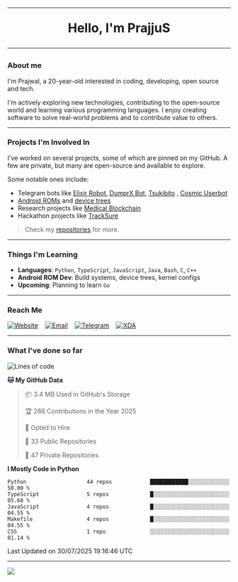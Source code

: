 <h1 align="center"><hr>Hello, I'm PrajjuS<hr></h1>

### About me

I'm Prajwal, a 20-year-old interested in coding, developing, open source and tech.

I'm actively exploring new technologies, contributing to the open-source world and learning various programming languages. I enjoy creating software to solve real-world problems and to contribute value to others.

---

### Projects I'm Involved In

I've worked on several projects, some of which are pinned on my GitHub. A few are private, but many are open-source and available to explore.

Some notable ones include:

- Telegram bots like [Elixir Robot](https://t.me/projectelixir_bot), [DumprX Bot](https://t.me/DumprXBot), [Tsukibito](https://t.me/PrajjuSAssistantBot)
, [Cosmic Userbot](https://github.com/SkyLab-Devs/CosmicUserbot)
- [Android ROMs](https://github.com/Noob-OS) and [device trees](https://github.com/PrajjuS/device_xiaomi_vince)
- Research projects like [Medical Blockchain](https://github.com/PrajjuS/Medical-Blockchain)
- Hackathon projects like [TrackSure](https://github.com/TheNoMadDevs/TrackSure)

> Check my [repositories](https://github.com/PrajjuS?tab=repositories) for more.

---

### Things I'm Learning

- **Languages**: `Python`, `TypeScript`, `JavaScript`, `Java`, `Bash`, `C`, `C++`
- **Android ROM Dev**: Build systems, device trees, kernel configs
- **Upcoming**: Planning to learn `Go`

---

### Reach Me


<a href="https://prajjus.xyz"><img src="https://img.shields.io/badge/Website-000000?style=flat-square&logo=githubpages&logoColor=white" alt="Website"/></a>
&nbsp;&nbsp;
<a href="mailto:theprajjus@gmail.com"><img src="https://img.shields.io/badge/Email-D14836?style=flat-square&logo=gmail&logoColor=white" alt="Email"/></a>
&nbsp;&nbsp;
<a href="https://telegram.me/PrajjuS"><img src="https://img.shields.io/badge/Telegram-2CA5E0?style=flat-square&logo=telegram&logoColor=white" alt="Telegram"/></a>
&nbsp;&nbsp;
<a href="https://forum.xda-developers.com/m/prajjus.10388799/"><img src="https://img.shields.io/badge/XDA-F59714?style=flat-square&logo=xda-developers&logoColor=white" alt="XDA"/></a>

---

### What I've done so far

<!--START_SECTION:waka-->
![Lines of code](https://img.shields.io/badge/From%20Hello%20World%20I%27ve%20Written-1.6%20million%20lines%20of%20code-blue)

**🐱 My GitHub Data** 

> 📦 3.4 MB Used in GitHub's Storage 
 > 
> 🏆 286 Contributions in the Year 2025
 > 
> 💼 Opted to Hire
 > 
> 📜 33 Public Repositories 
 > 
> 🔑 47 Private Repositories 
 > 
**I Mostly Code in Python** 

```text
Python                   44 repos            ████████████░░░░░░░░░░░░░   50.00 % 
TypeScript               5 repos             █░░░░░░░░░░░░░░░░░░░░░░░░   05.68 % 
JavaScript               4 repos             █░░░░░░░░░░░░░░░░░░░░░░░░   04.55 % 
Makefile                 4 repos             █░░░░░░░░░░░░░░░░░░░░░░░░   04.55 % 
CSS                      1 repo              ░░░░░░░░░░░░░░░░░░░░░░░░░   01.14 % 
```




 Last Updated on 30/07/2025 19:16:46 UTC
<!--END_SECTION:waka-->

---

<img src="https://komarev.com/ghpvc/?username=prajjus&label=Profile%20Views&color=000000&style=flat">